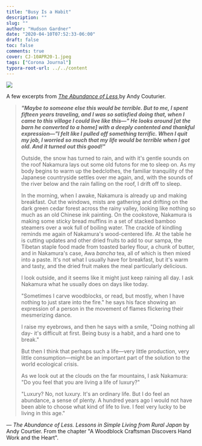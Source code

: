 ```yaml
---
title: "Busy Is a Habit"
description: ""
slug: ""
author: "Hudson Gardner"
date: "2020-04-10T07:52:33-06:00"
draft: false
toc: false
comments: true
cover: CJ-10APR20-1.jpeg
tags: ["Corona Journal"]
typora-root-url: ../../content
---
```


![](/img/CJ-10APR20-2.jpeg)

A few excerpts from [*The Abundance of Less* ](http://theabundanceofless.com) by Andy Couturier.

> ***"Maybe to someone else this would be terrible. But to me, I spent fifteen years traveling, and I was so satisfied doing that, when I came to this village I could live like this—" He looks around [at the barn he converted to a home] with a deeply contented and thankful expression—"I felt like I pulled off something terrific. When I quit my job, I worried so much that my life would be terrible when I got old. And it turned out this good!"***
>
> Outside, the snow has turned to rain, and with it's gentle sounds on the roof Nakamura lays out some old futons for me to sleep on. As my body begins to warm up the bedclothes, the familiar tranquility of the Japanese countryside settles over me again, and, with the sounds of the river below and the rain falling on the roof, I drift off to sleep.
>
> In the morning, when I awake, Nakamura is already up and making breakfast. Out the windows, mists are gathering and drifting on the dark green cedar forest across the rainy valley, looking like nothing so much as an old Chinese ink painting. On the cookstove, Nakamura is making some sticky bread muffins in a set of stacked bamboo steamers over a wok full of boiling water. The crackle of kindling reminds me again of Nakamura's wood-centered life. At the table he is cutting updates and other dried fruits to add to our sampa, the Tibetan staple food made from toasted barley flour,  a chunk of butter, and in Nakamura's case, Awa *bancha* tea, all of which is then mixed into a paste. It's not what I usually have for breakfast, but it's warm and tasty, and the dried fruit makes the meal particularly delicious.
>
> I look outside, and it seems like it might just keep raining all day. I ask Nakamura what he usually does on days like today. 
>
> "Sometimes I carve woodblocks, or read, but mostly, when I have nothing to just stare into the fire." he says his face showing an expression of a person in the movement of flames flickering their mesmerizing dance. 
>
> I raise my eyebrows, and then he says with a smile, "Doing nothing all day- it's difficult at first. Being busy is a habit, and a hard one to break."
>
> But then I think that perhaps such a life—very little production, very little consumption—might be an important part of the solution to the world ecological crisis.
>
> As we look out at the clouds on the far mountains, I ask Nakamura: "Do you feel that you are living a life of luxury?"
>
> "Luxury? No, not luxury. It's an ordinary life. But I do feel an abundance, a sense of plenty. A hundred years ago I would not have been able to choose what kind of life to live. I feel very lucky to be living in this age."

— *The Abundance of Less. Lessons in Simple Living from Rural Japan* by Andy Courtier. From the chapter "A Woodblock Craftsman Discovers Hand Work and the Heart".

